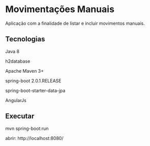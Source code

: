 # Movimentações Manuais

Aplicação com a finalidade de listar e incluir movimentos manuais.



## Tecnologias

Java 8

h2database

Apache Maven 3+

spring-boot 2.0.1.RELEASE

spring-boot-starter-data-jpa

AngularJs


## Executar

mvn spring-boot:run

abrir: http://localhost:8080/
